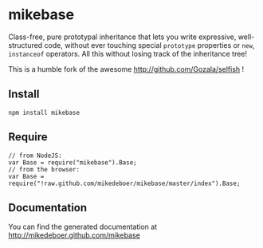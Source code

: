 # mikebase #

Class-free, pure prototypal inheritance that lets you write expressive,
well-structured code, without ever touching special `prototype` properties
or `new`, `instanceof` operators. All this without losing track of the inheritance
tree!

This is a humble fork of the awesome http://github.com/Gozala/selfish !

## Install ##

    npm install mikebase

## Require ##

    // from NodeJS:
    var Base = require("mikebase").Base;
    // from the browser:
    var Base = require("!raw.github.com/mikedeboer/mikebase/master/index").Base;

## Documentation ##

You can find the generated documentation at http://mikedeboer.github.com/mikebase
